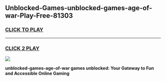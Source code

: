 
## Unblocked-Games-unblocked-games-age-of-war-Play-Free-81303
<h3>
<a href="https://premium76.site?title=unblocked-games-age-of-war&ref=09A">CLICK TO PLAY</a></h3>
<hr>

<h3>
<a href="https://premium76.site?title=unblocked-games-age-of-war&ref=09A">CLICK 2 PLAY</a>
  
</h3>

<a href="https://premium76.site?title=unblocked-games-age-of-war&ref=09A"><img src="https://clearcache.store/games.png"></a>


**unblocked-games-age-of-war games unblocked: Your Gateway to Fun and Accessible Online Gaming**

